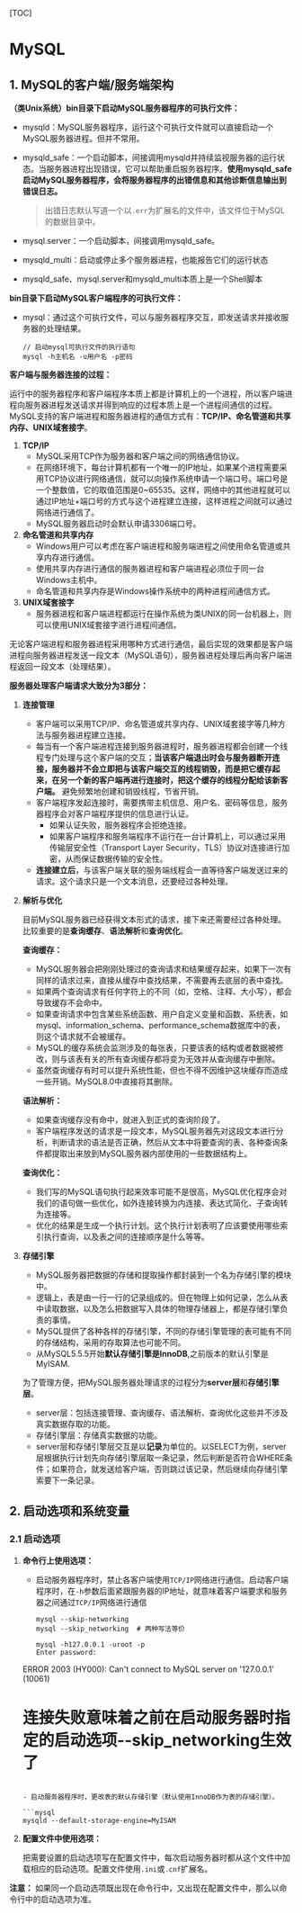 [TOC]

# MySQL

## 1. MySQL的客户端/服务端架构

**（类Unix系统）bin目录下启动MySQL服务器程序的可执行文件：**

- mysqld：MySQL服务器程序，运行这个可执行文件就可以直接启动一个MySQL服务器进程。但并不常用。

- mysqld_safe：一个启动脚本，间接调用mysqld并持续监视服务器的运行状态。当服务器进程出现错误，它可以帮助重启服务器程序。**使用mysqld_safe启动MySQL服务器程序，会将服务器程序的出错信息和其他诊断信息输出到错误日志。**

  > 出错日志默认写道一个以`.err`为扩展名的文件中，该文件位于MySQL的数据目录中。

- mysql.server：一个启动脚本，间接调用mysqld_safe。

- mysqld_multi：启动或停止多个服务器进程，也能报告它们的运行状态

- mysqld_safe、mysql.server和mysqld_multi本质上是一个Shell脚本

**bin目录下启动MySQL客户端程序的可执行文件：**

- mysql：通过这个可执行文件，可以与服务器程序交互，即发送请求并接收服务器的处理结果。

  ```
  // 启动mysql可执行文件的执行语句
  mysql -h主机名 -u用户名 -p密码
  ```

**客户端与服务器连接的过程：**

运行中的服务器程序和客户端程序本质上都是计算机上的一个进程，所以客户端进程向服务器进程发送请求并得到响应的过程本质上是一个进程间通信的过程。MySQL支持的客户端进程和服务器进程的通信方式有：**TCP/IP、命名管道和共享内存、UNIX域套接字**。

1. **TCP/IP**
   - MySQL采用TCP作为服务器和客户端之间的网络通信协议。
   - 在网络环境下，每台计算机都有一个唯一的IP地址，如果某个进程需要采用TCP协议进行网络通信，就可以向操作系统申请一个端口号。端口号是一个整数值，它的取值范围是0~65535。这样，网络中的其他进程就可以通过IP地址+端口号的方式与这个进程建立连接，这样进程之间就可以通过网络进行通信了。
   - MySQL服务器启动时会默认申请3306端口号。
2. **命名管道和共享内存**
   - Windows用户可以考虑在客户端进程和服务端进程之间使用命名管道或共享内存进行通信。
   - 使用共享内存进行通信的服务器进程和客户端进程必须位于同一台Windows主机中。
   - 命名管道和共享内存是Windows操作系统中的两种进程间通信方式。
3. **UNIX域套接字**
   - 服务器进程和客户端进程都运行在操作系统为类UNIX的同一台机器上，则可以使用UNIX域套接字进行进程间通信。

无论客户端进程和服务器进程采用哪种方式进行通信，最后实现的效果都是客户端进程向服务器进程发送一段文本（MySQL语句），服务器进程处理后再向客户端进程返回一段文本（处理结果）。

**服务器处理客户端请求大致分为3部分：**

1. **连接管理**
   
   - 客户端可以采用TCP/IP、命名管道或共享内存、UNIX域套接字等几种方法与服务器进程建立连接。
   - 每当有一个客户端进程连接到服务器进程时，服务器进程都会创建一个线程专门处理与这个客户端的交互；**当该客户端退出时会与服务器断开连接，服务器并不会立即把与该客户端交互的线程销毁，而是把它缓存起来，在另一个新的客户端再进行连接时，把这个缓存的线程分配给该新客户端。** 避免频繁地创建和销毁线程，节省开销。
   - 客户端程序发起连接时，需要携带主机信息、用户名、密码等信息，服务器程序会对客户端程序提供的信息进行认证。
     - 如果认证失败，服务器程序会拒绝连接。
     - 如果客户端程序和服务端程序不运行在一台计算机上，可以通过采用传输层安全性（Transport Layer Security，TLS）协议对连接进行加密，从而保证数据传输的安全性。
   - **连接建立后**，与该客户端关联的服务端线程会一直等待客户端发送过来的请求。这个请求只是一个文本消息，还要经过各种处理。
   
2. **解析与优化**

   目前MySQL服务器已经获得文本形式的请求，接下来还需要经过各种处理。比较重要的是**查询缓存**、**语法解析**和**查询优化**。

   **查询缓存：**

   - MySQL服务器会把刚刚处理过的查询请求和结果缓存起来，如果下一次有同样的请求过来，直接从缓存中查找结果，不需要再去底层的表中查找。
   - 如果两个查询请求有任何字符上的不同（如，空格、注释、大小写），都会导致缓存不会命中。
   - 如果查询请求中包含某些系统函数、用户自定义变量和函数、系统表，如mysql、information_schema、performance_schema数据库中的表，则这个请求就不会被缓存。
   - MySQL的缓存系统会监测涉及的每张表，只要该表的结构或者数据被修改，则与该表有关的所有查询缓存都将变为无效并从查询缓存中删除。
   - 虽然查询缓存有时可以提升系统性能，但也不得不因维护这块缓存而造成一些开销。MySQL8.0中直接将其删除。

   **语法解析：**

   - 如果查询缓存没有命中，就进入到正式的查询阶段了。
   - 客户端程序发送的请求是一段文本，MySQL服务器先对这段文本进行分析，判断请求的语法是否正确，然后从文本中将要查询的表、各种查询条件都提取出来放到MySQL服务器内部使用的一些数据结构上。

   **查询优化：**

   - 我们写的MySQL语句执行起来效率可能不是很高，MySQL优化程序会对我们的语句做一些优化，如外连接转换为内连接、表达式简化、子查询转为连接等。
   - 优化的结果是生成一个执行计划。这个执行计划表明了应该要使用哪些索引执行查询，以及表之间的连接顺序是什么等等。
   
3. **存储引擎**

   - MySQL服务器把数据的存储和提取操作都封装到一个名为存储引擎的模块中。
   - 逻辑上，表是由一行一行的记录组成的。但在物理上如何记录，怎么从表中读取数据，以及怎么把数据写入具体的物理存储器上，都是存储引擎负责的事情。
   - MySQL提供了各种各样的存储引擎，不同的存储引擎管理的表可能有不同的存储结构，采用的存取算法也可能不同。
   - 从MySQL5.5.5开始**默认存储引擎是InnoDB**,之前版本的默认引擎是MyISAM.

   为了管理方便，把MySQL服务器处理请求的过程分为**server层**和**存储引擎层**。

   - server层：包括连接管理、查询缓存、语法解析、查询优化这些并不涉及真实数据存取的功能。
   - 存储引擎层：存储真实数据的功能。
   - server层和存储引擎层交互是以**记录**为单位的。以SELECT为例，server层根据执行计划先向存储引擎层取一条记录，然后判断是否符合WHERE条件；如果符合，就发送给客户端，否则跳过该记录，然后继续向存储引擎索要下一条记录。

## 2. 启动选项和系统变量

### 2.1 启动选项

1. **命令行上使用选项：**

   - 启动服务器程序时，禁止各客户端使用`TCP/IP`网络进行通信。启动客户端程序时，在`-h`参数后面紧跟服务器的IP地址，就意味着客户端要求和服务器之间通过`TCP/IP`网络进行通信

     ```mysql
     mysql --skip-networking
     mysql --skip_networking  # 两种写法等价
     
     mysql -h127.0.0.1 -uroot -p
     Enter password:
   ERROR 2003 (HY000): Can't connect to MySQL server on '127.0.0.1' (10061)
     # 连接失败意味着之前在启动服务器时指定的启动选项--skip_networking生效了
     ```

   - 启动服务器程序时，更改表的默认存储引擎（默认使用InnoDB作为表的存储引擎）。

     ```mysql
     mysqld --default-storage-engine=MyISAM
     ```

2. **配置文件中使用选项：**

   把需要设置的启动选项写在配置文件中，每次启动服务器时都从这个文件中加载相应的启动选项。配置文件使用`.ini`或`.cnf`扩展名。

**注意：** 如果同一个启动选项既出现在命令行中，又出现在配置文件中，那么以命令行中的启动选项为准。